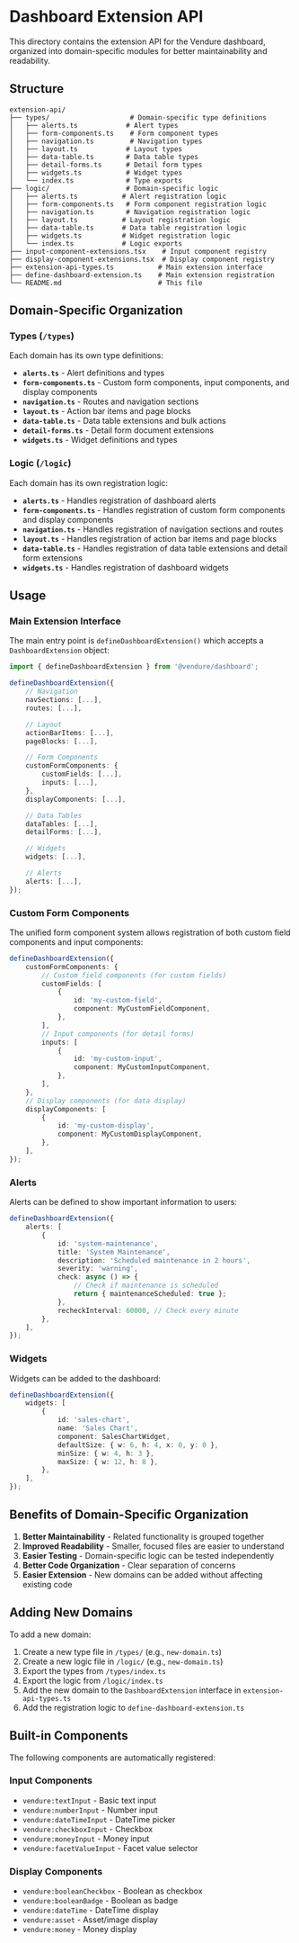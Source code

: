 # Dashboard Extension API

This directory contains the extension API for the Vendure dashboard, organized into domain-specific modules for better maintainability and readability.

## Structure

```
extension-api/
├── types/                    # Domain-specific type definitions
│   ├── alerts.ts            # Alert types
│   ├── form-components.ts    # Form component types
│   ├── navigation.ts         # Navigation types
│   ├── layout.ts            # Layout types
│   ├── data-table.ts        # Data table types
│   ├── detail-forms.ts      # Detail form types
│   ├── widgets.ts           # Widget types
│   └── index.ts             # Type exports
├── logic/                   # Domain-specific logic
│   ├── alerts.ts           # Alert registration logic
│   ├── form-components.ts   # Form component registration logic
│   ├── navigation.ts        # Navigation registration logic
│   ├── layout.ts           # Layout registration logic
│   ├── data-table.ts       # Data table registration logic
│   ├── widgets.ts          # Widget registration logic
│   └── index.ts            # Logic exports
├── input-component-extensions.tsx    # Input component registry
├── display-component-extensions.tsx  # Display component registry
├── extension-api-types.ts           # Main extension interface
├── define-dashboard-extension.ts    # Main extension registration
└── README.md                        # This file
```

## Domain-Specific Organization

### Types (`/types`)

Each domain has its own type definitions:

- **`alerts.ts`** - Alert definitions and types
- **`form-components.ts`** - Custom form components, input components, and display components
- **`navigation.ts`** - Routes and navigation sections
- **`layout.ts`** - Action bar items and page blocks
- **`data-table.ts`** - Data table extensions and bulk actions
- **`detail-forms.ts`** - Detail form document extensions
- **`widgets.ts`** - Widget definitions and types

### Logic (`/logic`)

Each domain has its own registration logic:

- **`alerts.ts`** - Handles registration of dashboard alerts
- **`form-components.ts`** - Handles registration of custom form components and display components
- **`navigation.ts`** - Handles registration of navigation sections and routes
- **`layout.ts`** - Handles registration of action bar items and page blocks
- **`data-table.ts`** - Handles registration of data table extensions and detail form extensions
- **`widgets.ts`** - Handles registration of dashboard widgets

## Usage

### Main Extension Interface

The main entry point is `defineDashboardExtension()` which accepts a `DashboardExtension` object:

```typescript
import { defineDashboardExtension } from '@vendure/dashboard';

defineDashboardExtension({
    // Navigation
    navSections: [...],
    routes: [...],

    // Layout
    actionBarItems: [...],
    pageBlocks: [...],

    // Form Components
    customFormComponents: {
        customFields: [...],
        inputs: [...],
    },
    displayComponents: [...],

    // Data Tables
    dataTables: [...],
    detailForms: [...],

    // Widgets
    widgets: [...],

    // Alerts
    alerts: [...],
});
```

### Custom Form Components

The unified form component system allows registration of both custom field components and input components:

```typescript
defineDashboardExtension({
    customFormComponents: {
        // Custom field components (for custom fields)
        customFields: [
            {
                id: 'my-custom-field',
                component: MyCustomFieldComponent,
            },
        ],
        // Input components (for detail forms)
        inputs: [
            {
                id: 'my-custom-input',
                component: MyCustomInputComponent,
            },
        ],
    },
    // Display components (for data display)
    displayComponents: [
        {
            id: 'my-custom-display',
            component: MyCustomDisplayComponent,
        },
    ],
});
```

### Alerts

Alerts can be defined to show important information to users:

```typescript
defineDashboardExtension({
    alerts: [
        {
            id: 'system-maintenance',
            title: 'System Maintenance',
            description: 'Scheduled maintenance in 2 hours',
            severity: 'warning',
            check: async () => {
                // Check if maintenance is scheduled
                return { maintenanceScheduled: true };
            },
            recheckInterval: 60000, // Check every minute
        },
    ],
});
```

### Widgets

Widgets can be added to the dashboard:

```typescript
defineDashboardExtension({
    widgets: [
        {
            id: 'sales-chart',
            name: 'Sales Chart',
            component: SalesChartWidget,
            defaultSize: { w: 6, h: 4, x: 0, y: 0 },
            minSize: { w: 4, h: 3 },
            maxSize: { w: 12, h: 8 },
        },
    ],
});
```

## Benefits of Domain-Specific Organization

1. **Better Maintainability** - Related functionality is grouped together
2. **Improved Readability** - Smaller, focused files are easier to understand
3. **Easier Testing** - Domain-specific logic can be tested independently
4. **Better Code Organization** - Clear separation of concerns
5. **Easier Extension** - New domains can be added without affecting existing code

## Adding New Domains

To add a new domain:

1. Create a new type file in `/types/` (e.g., `new-domain.ts`)
2. Create a new logic file in `/logic/` (e.g., `new-domain.ts`)
3. Export the types from `/types/index.ts`
4. Export the logic from `/logic/index.ts`
5. Add the new domain to the `DashboardExtension` interface in `extension-api-types.ts`
6. Add the registration logic to `define-dashboard-extension.ts`

## Built-in Components

The following components are automatically registered:

### Input Components

- `vendure:textInput` - Basic text input
- `vendure:numberInput` - Number input
- `vendure:dateTimeInput` - DateTime picker
- `vendure:checkboxInput` - Checkbox
- `vendure:moneyInput` - Money input
- `vendure:facetValueInput` - Facet value selector

### Display Components

- `vendure:booleanCheckbox` - Boolean as checkbox
- `vendure:booleanBadge` - Boolean as badge
- `vendure:dateTime` - DateTime display
- `vendure:asset` - Asset/image display
- `vendure:money` - Money display
